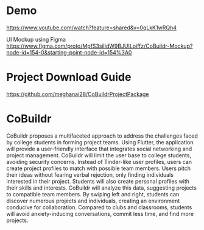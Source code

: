 # Demo
https://www.youtube.com/watch?feature=shared&v=0qLkK1wRQh4

UI Mockup using Figma
https://www.figma.com/proto/MpfS3silidW9BJUILoiffz/CoBuildr-Mockup?node-id=154-0&starting-point-node-id=154%3A0

# Project Download Guide
https://github.com/meghanai28/CoBuildrProjectPackage

# CoBuildr
CoBuildr proposes a multifaceted approach to address the challenges faced by college students in forming project teams. Using Flutter, the application will provide a user-friendly interface that integrates social networking and project management. CoBuildr will limit the user base to college students, avoiding security concerns. Instead of Tinder-like user profiles, users can create project profiles to match with possible team members. Users pitch their ideas without fearing verbal rejection, only finding individuals interested in their project. Students will also create personal profiles with their skills and interests. CoBuildr will analyze this data, suggesting projects to compatible team members. By swiping left and right, students can discover numerous projects and individuals, creating an environment conducive for collaboration. Compared to clubs and classrooms, students will avoid anxiety-inducing conversations, commit less time, and find more projects. 

